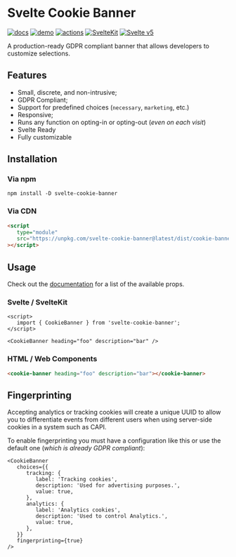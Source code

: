 # Svelte Cookie Banner

[![docs](https://img.shields.io/badge/DOCS-8A2BE)](https://svelte-cookie-banner.js.org/)
[![demo](https://img.shields.io/badge/DEMO-8A2BE2)](https://svelte-cookie-banner.js.org/demo/)
[![actions](https://github.com/SebaOfficial/svelte-cookie-banner/actions/workflows/publish.yml/badge.svg)](https://github.com/SebaOfficial/svelte-cookie-banner/actions/workflows/publish.yml) [![SvelteKit](https://img.shields.io/badge/svelte-kit-orange.svg)](https://kit.svelte.dev) [![Svelte v5](https://img.shields.io/badge/svelte-v5-blueviolet.svg)](https://svelte.dev)

A production-ready GDPR compliant banner that allows developers to customize selections.

## Features

- Small, discrete, and non-intrusive;
- GDPR Compliant;
- Support for predefined choices (`necessary`, `marketing`, etc.)
- Responsive;
- Runs any function on opting-in or opting-out (_even on each visit_)
- Svelte Ready
- Fully customizable

## Installation

### Via npm

```shell
npm install -D svelte-cookie-banner
```

### Via CDN

```html
<script
   type="module"
   src="https://unpkg.com/svelte-cookie-banner@latest/dist/cookie-banner.js"
></script>
```

## Usage

Check out the [documentation](https://svelte-cookie-banner.js.org) for a list of the available props.

### Svelte / SvelteKit

```svelte
<script>
   import { CookieBanner } from 'svelte-cookie-banner';
</script>

<CookieBanner heading="foo" description="bar" />
```

### HTML / Web Components

```html
<cookie-banner heading="foo" description="bar"></cookie-banner>
```

## Fingerprinting

Accepting analytics or tracking cookies will create a unique UUID to allow you to differentiate events from different users when using server-side cookies in a system such as CAPI.

To enable fingerprinting you must have a configuration like this or use the default one (_which is already GDPR compliant_):

```svelte
<CookieBanner
   choices={{
      tracking: {
         label: 'Tracking cookies',
         description: 'Used for advertising purposes.',
         value: true,
      },
      analytics: {
         label: 'Analytics cookies',
         description: 'Used to control Analytics.',
         value: true,
      },
   }}
   fingerprinting={true}
/>
```
